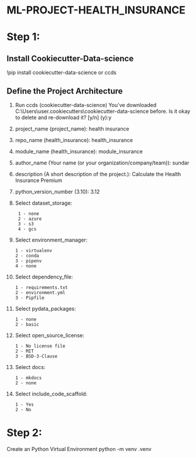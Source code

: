 # ML-PROJECT-HEALTH_INSURANCE
# Step 1:
## Install Cookiecutter-Data-science
!pip install cookiecutter-data-science or ccds
## Define the Project Architecture
1. Run ccds (cookiecutter-data-science)
You've downloaded C:\Users\user\.cookiecutters\cookiecutter-data-science before. Is it okay to delete and re-download it? [y/n] (y):y
2. project_name (project_name): health insurance
3. repo_name (health_insurance): health_insurance
4. module_name (health_insurance): module_insurance
5. author_name (Your name (or your organization/company/team)): sundar
6. description (A short description of the project.): Calculate the Health Insurance Premium
7. python_version_number (3.10): 3.12
8. Select dataset_storage:
   
        1 - none
        2 - azure
        3 - s3
        4 - gcs
    
10. Select environment_manager:
    
        1 - virtualenv        
        2 - conda
        3 - pipenv
        4 - none
    
11. Select dependency_file:
    
        1 - requirements.txt
        2 - environment.yml
        3 - Pipfile
    
12. Select pydata_packages:
    
        1 - none
        2 - basic
    
14. Select open_source_license:
    
        1 - No license file
        2 - MIT
        3 - BSD-3-Clause
    
16. Select docs:
    
        1 - mkdocs
        2 - none
   
18. Select include_code_scaffold:
    
        1 - Yes
        2 - No
    

# Step 2:
  Create an Python Virtual Environment
  python -m venv .venv
